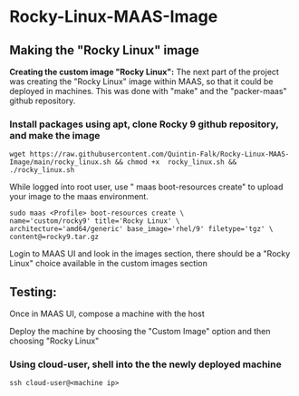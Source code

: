 # Rocky-Linux-MAAS-Image

<h2>Making the "Rocky Linux" image</h2>

**Creating the custom image "Rocky Linux":**
The next part of the project was creating the "Rocky Linux" image within MAAS, so that it could be deployed in machines. This was done with "make" and the "packer-maas" github repository.

<h3>Install packages using apt, clone Rocky 9 github repository, and make the image</h3>

	wget https://raw.githubusercontent.com/Quintin-Falk/Rocky-Linux-MAAS-Image/main/rocky_linux.sh && chmod +x  rocky_linux.sh && ./rocky_linux.sh

While logged into root user, use "<Profile> maas boot-resources create" to upload your image to the maas environment.

	sudo maas <Profile> boot-resources create \
    name='custom/rocky9' title='Rocky Linux' \
    architecture='amd64/generic' base_image='rhel/9' filetype='tgz' \
    content@=rocky9.tar.gz

Login to MAAS UI and look in the images section, there should be a "Rocky Linux" choice available in the custom images section

**<h2>Testing:</h2>**

Once in MAAS UI, compose a machine with the host

Deploy the machine by choosing the "Custom Image" option and then choosing "Rocky Linux"

<h3>Using cloud-user, shell into the the newly deployed machine</h3>

	ssh cloud-user@<machine ip>
